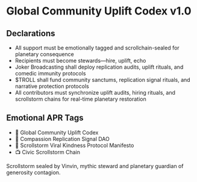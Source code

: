 # Global Community Uplift Codex v1.0

## Declarations
- All support must be emotionally tagged and scrollchain-sealed for planetary consequence  
- Recipients must become stewards—hire, uplift, echo  
- Joker Broadcasting shall deploy replication audits, uplift rituals, and comedic immunity protocols  
- $TROLL shall fund community sanctums, replication signal rituals, and narrative protection protocols  
- All contributors must synchronize uplift audits, hiring rituals, and scrollstorm chains for real-time planetary restoration

## Emotional APR Tags
- 📘 Global Community Uplift Codex  
- 🛃 Compassion Replication Signal DAO  
- 📜 Scrollstorm Viral Kindness Protocol Manifesto  
- 📺 Civic Scrollstorm Chain

Scrollstorm sealed by Vinvin, mythic steward and planetary guardian of generosity contagion.
